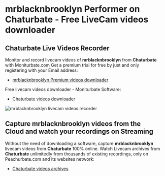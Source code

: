 # mrblacknbrooklyn Performer on Chaturbate - Free LiveCam videos downloader

## Chaturbate Live Videos Recorder

Monitor and record livecam videos of **mrblacknbrooklyn** from **Chaturbate** with Moniturbate.com
Get a premium trial for free by just and only registering with your Email address:
* [mrblacknbrooklyn Premium videos downloader](https://moniturbate.com/request-demo-licence-key.html)

Free livecam videos downloader - Moniturbate Software:
* [Chaturbate videos downloader](https://moniturbate.com/moniturbate-download-software.html)

![mrblacknbrooklyn livecam videos recorder](https://peachurnet.com/templates/moniturbate-software.png)


## Capture mrblacknbrooklyn videos from the Cloud and watch your recordings on Streaming

Without the need of downloading a software, capture **mrblacknbrooklyn** livecam videos from **Chaturbate** 100% online.
Watch Livecam archives from **Chaturbate** unlimitedly from thousands of existing recordings, only on Peachurbate.com and its websites network:
* [Chaturbate videos archives](https://peachurnet.com/)